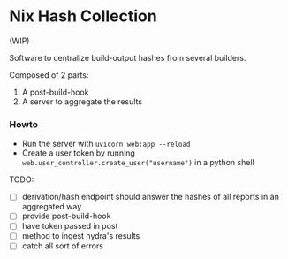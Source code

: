 Nix Hash Collection
===============================

(WIP)

Software to centralize build-output hashes from several builders.

Composed of 2 parts:
1) A post-build-hook
2) A server to aggregate the results

### Howto

- Run the server with `uvicorn web:app --reload`
- Create a user token by running `web.user_controller.create_user("username")` in a python shell

TODO:
- [ ] derivation/hash endpoint should answer the hashes of all reports in an aggregated way
- [ ] provide post-build-hook
- [ ] have token passed in post
- [ ] method to ingest hydra's results
- [ ] catch all sort of errors
